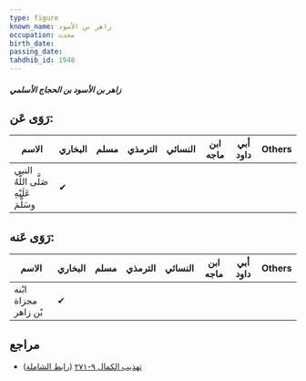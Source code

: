 ```yaml
---
type: figure
known_name: زاهر بن الأسود
occupation: محدث
birth_date:
passing_date:
tahdhib_id: 1948
---
```

##### زاهر بن الأسود بن الحجاج الأسلمي

## رَوَى عَن:
| الاسم                                  | البخاري | مسلم | الترمذي | النسائي | ابن ماجه | أبي داود | Others |
| -------------------------------------- | ------- | ---- | ------- | ------- | -------- | -------- | ------ |
| النبي صَلَّى اللَّهُ عَلَيْهِ وسَلَّمَ | ✔       |      |         |         |          |          |        |
## رَوَى عَنه:
| الاسم                | البخاري | مسلم | الترمذي | النسائي | ابن ماجه | أبي داود | Others |
| -------------------- | ------- | ---- | ------- | ------- | -------- | -------- | ------ |
| ابْنه مجزاة بْن زاهر | ✔       |      |         |         |          |          |        |
## مراجع
- [تهذيب الكمال ٩-٢٧١](obsidian://open?vault=Tahdhib-al-Kamal&file=Figures/١٩٤٨-زاهر%20بن%20الأسود%20بن%20الحجاج%20الأسلمي) ([رابط الشاملة](https://shamela.ws/book/3722/4511))